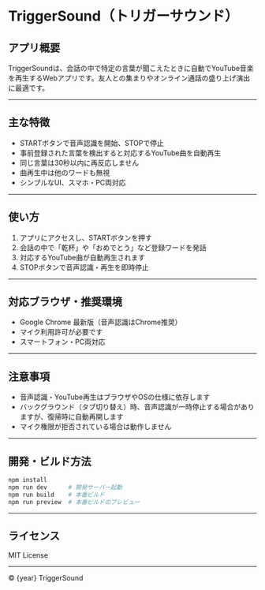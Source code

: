 # TriggerSound（トリガーサウンド）

## アプリ概要

TriggerSoundは、会話の中で特定の言葉が聞こえたときに自動でYouTube音楽を再生するWebアプリです。友人との集まりやオンライン通話の盛り上げ演出に最適です。

---

## 主な特徴
- STARTボタンで音声認識を開始、STOPで停止
- 事前登録された言葉を検出すると対応するYouTube曲を自動再生
- 同じ言葉は30秒以内に再反応しません
- 曲再生中は他のワードも無視
- シンプルなUI、スマホ・PC両対応

---

## 使い方
1. アプリにアクセスし、STARTボタンを押す
2. 会話の中で「乾杯」や「おめでとう」など登録ワードを発話
3. 対応するYouTube曲が自動再生されます
4. STOPボタンで音声認識・再生を即時停止

---

## 対応ブラウザ・推奨環境
- Google Chrome 最新版（音声認識はChrome推奨）
- マイク利用許可が必要です
- スマートフォン・PC両対応

---

## 注意事項
- 音声認識・YouTube再生はブラウザやOSの仕様に依存します
- バックグラウンド（タブ切り替え）時、音声認識が一時停止する場合がありますが、復帰時に自動再開します
- マイク権限が拒否されている場合は動作しません

---

## 開発・ビルド方法

```bash
npm install
npm run dev      # 開発サーバー起動
npm run build    # 本番ビルド
npm run preview  # 本番ビルドのプレビュー
```

---

## ライセンス

MIT License

---

© {year} TriggerSound
